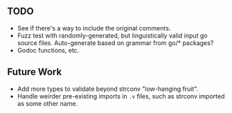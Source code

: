 TODO
----
 - See if there's a way to include the original comments.
 - Fuzz test with randomly-generated, but linguistically valid input go
   source files.  Auto-generate based on grammar from go/\* packages?
 - Godoc functions, etc.

Future Work
-----------
 - Add more types to validate beyond strconv "low-hanging fruit".
 - Handle weirder pre-existing imports in `.v` files, such as strconv
   imported as some other name.
